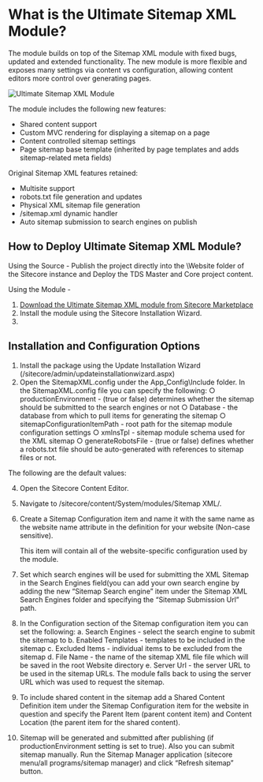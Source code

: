 What is the Ultimate Sitemap XML Module?
=========================================
The module builds on top of the Sitemap XML module with fixed bugs, updated and extended functionality. The new module is more flexible and exposes many settings via content vs configuration, allowing content editors more control over generating pages.

![Ultimate Sitemap XML Module](http://www.cmsbestpractices.com/wp-content/uploads/2015/07/sitecore-signalr-tools-logo.png)

The module includes the following new features:

- Shared content support
- Custom MVC rendering for displaying a sitemap on a page
- Content controlled sitemap settings
- Page sitemap base template (inherited by page templates and adds sitemap-related meta fields)

Original Sitemap XML features retained:

- Multisite support
- robots.txt file generation and updates
- Physical XML sitemap file generation
- /sitemap.xml dynamic handler
- Auto sitemap submission to search engines on publish

How to Deploy Ultimate Sitemap XML Module?
-----------------------------------------
Using the Source - 
Publish the project directly into the \Website folder of the Sitecore instance and Deploy the TDS Master and Core project content.

Using the Module - 
1. [Download the Ultimate Sitemap XML module from Sitecore Marketplace](https://marketplace.sitecore.net/Modules/U/Ultimate_Sitemap_XML.aspx) 
2. Install the module using the Sitecore Installation Wizard.
3. 

Installation and Configuration Options
------------------------------------------


1.	Install the package using the Update Installation Wizard (/sitecore/admin/updateinstallationwizard.aspx)
2.	Open the SitemapXML.config under the App_Config\Include folder. In the SitemapXML.config file you can specify the following:
	○ productionEnvironment - (true or false) determines whether the sitemap should be submitted to the search engines or not
	○ Database - the database from which to pull items for generating the sitemap
	○ sitemapConfigurationItemPath - root path for the sitemap module configuration settings
	○ xmlnsTpl - sitemap module schema used for the XML sitemap
	○ generateRobotsFile - (true or false) defines whether a robots.txt file should be auto-generated with references to sitemap files or not.

The following are the default values:

<sitemapVariables>
      <sitemapVariable name="xmlnsTpl" value="http://www.sitemaps.org/schemas/sitemap/0.9" />
      <sitemapVariable name="database" value="master" />
      <sitemapVariable name="sitemapConfigurationItemPath" value="/sitecore/system/Modules/Sitemap XML/" />
      <sitemapVariable name="productionEnvironment" value="false" />
      <sitemapVariable name="generateRobotsFile" value="true" />
    </sitemapVariables>


4.	Open the Sitecore Content Editor.
5.	Navigate to /sitecore/content/System/modules/Sitemap XML/.
6.	Create a Sitemap Configuration item and name it with the same name as the website name attribute in the <site />  definition for your website (Non-case sensitive). 
	
	This item will contain all of the website-specific configuration used by the module. 
7.	Set which search engines will be used for submitting the XML Sitemap in the Search Engines field(you can add your own search engine by adding the new “Sitemap Search engine” item under the Sitemap XML Search Engines folder and specifying the “Sitemap Submission Url” path.
8.	In the Configuration section of the Sitemap configuration item you can set the following:
	a. Search Engines - select the search engine to submit the sitemap to
	b. Enabled Templates - templates to be included in the sitemap
	c. Excluded Items - individual items to be excluded from the sitemap
	d. File Name - the name of the sitemap XML file file which will be saved in the root Website directory
	e. Server Url - the server URL to be used in the sitemap URLs. The module falls back to using the server URL which was used to request the sitemap.

9. 	To include shared content in the sitemap add a Shared Content Definition item under the Sitemap Configuration item for the website in question and specify the Parent Item (parent content item) and Content Location (the parent item for the shared content).
10. Sitemap will be generated and submitted after publishing (if productionEnvironment setting is set to true). Also you can submit sitemap manually. Run the Sitemap Manager application (sitecore menu/all programs/sitemap manager) and click “Refresh sitemap” button.

